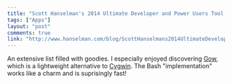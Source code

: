 ```yaml
---
title: "Scott Hanselman's 2014 Ultimate Developer and Power Users Tool List for Windows"
tags: ["Apps"]
layout: "post"
comments: true
link: "http://www.hanselman.com/blog/ScottHanselmans2014UltimateDeveloperAndPowerUsersToolListForWindows.aspx"
---
```


An extensive list filled with goodies. I especially enjoyed discovering
[Gow](https://github.com/bmatzelle/gow), which is a lightweight alternative to
[Cygwin](http://www.cygwin.com/). The Bash "implementation" works like a charm
and is suprisingly fast!
